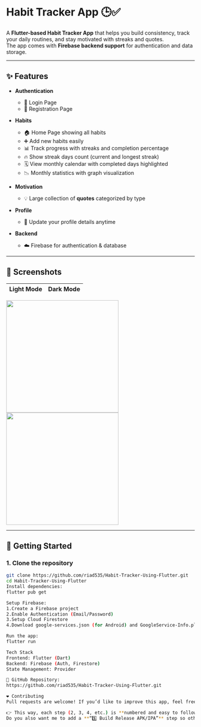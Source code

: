 # Habit Tracker App 🕒✅

A **Flutter-based Habit Tracker App** that helps you build consistency, track your daily routines, and stay motivated with streaks and quotes.  
The app comes with **Firebase backend support** for authentication and data storage.

---

## ✨ Features

- **Authentication**
    - 🔑 Login Page
    - 📝 Registration Page

- **Habits**
    - 🏠 Home Page showing all habits
    - ➕ Add new habits easily
    - 📊 Track progress with streaks and completion percentage
    - 🔥 Show streak days count (current and longest streak)
    - 🗓️ View monthly calendar with completed days highlighted
    - 📉 Monthly statistics with graph visualization

- **Motivation**
    - 💡 Large collection of **quotes** categorized by type

- **Profile**
    - 👤 Update your profile details anytime

- **Backend**
    - ☁️ Firebase for authentication & database

---

## 📸 Screenshots

Light Mode | Dark Mode
---|---
<img src="https://raw.githubusercontent.com/riad535/Habit-Tracker-Using-Flutter/main/assets/screenshots/White.png" width="300">
<img src="https://raw.githubusercontent.com/riad535/Habit-Tracker-Using-Flutter/main/assets/screenshots/Black.png" width="300">

---

## 🚀 Getting Started

### 1. Clone the repository
```bash
git clone https://github.com/riad535/Habit-Tracker-Using-Flutter.git
cd Habit-Tracker-Using-Flutter
Install dependencies:
flutter pub get

Setup Firebase:
1.Create a Firebase project
2.Enable Authentication (Email/Password)
3.Setup Cloud Firestore
4.Download google-services.json (for Android) and GoogleService-Info.plist (for iOS) and add them to your project

Run the app:
flutter run

Tech Stack
Frontend: Flutter (Dart)
Backend: Firebase (Auth, Firestore)
State Management: Provider

📌 GitHub Repository:
https://github.com/riad535/Habit-Tracker-Using-Flutter.git

❤️ Contributing
Pull requests are welcome! If you’d like to improve this app, feel free to fork and create a PR.

👉 This way, each step (2, 3, 4, etc.) is **numbered and easy to follow**.  
Do you also want me to add a **“5️⃣ Build Release APK/IPA”** step so others can build an installable app, or keep it only up to `flutter run`?

